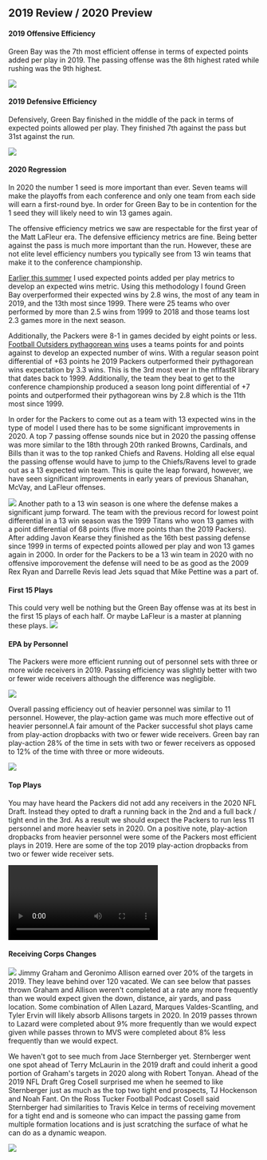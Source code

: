 ## 2019 Review / 2020 Preview

#### 2019 Offensive Efficiency
Green Bay was the 7th most efficient offense in terms of expected points added per play in 2019. The passing offense was the 8th highest rated while rushing was the 9th highest. 










![](2019review2020preview_files/figure-html/unnamed-chunk-11-1.png)<!-- -->

#### 2019 Defensive Efficiency 
Defensively, Green Bay finished in the middle of the pack in terms of expected points allowed per play. They finished 7th against the pass but 31st against the run. 


![](2019review2020preview_files/figure-html/unnamed-chunk-14-1.png)<!-- -->

#### 2020 Regression
In 2020 the number 1 seed is more important than ever. Seven teams will make the playoffs from each conference and only one team from each side will earn a first-round bye. In order for Green Bay to be in contention for the 1 seed they will likely need to win 13 games again.

The offensive efficiency metrics we saw are respectable for the first year of the Matt LaFleur era. The defensive efficiency metrics are fine. Being better against the pass is much more important than the run. However, these are not elite level efficiency numbers you typically see from 13 win teams that make it to the conference championship. 

[Earlier this summer](https://www.opensourcefootball.com/posts/2020-08-23-exploring-wins-with-nflfastr/) I used expected points added per play metrics to develop an expected wins metric. Using this methodology I found Green Bay overperformed their expected wins by 2.8 wins, the most of any team in 2019, and the 13th most since 1999. There were 25 teams who over performed by more than 2.5 wins from 1999 to 2018 and those teams lost 2.3 games more in the next season. 

Additionally, the Packers were 8-1 in games decided by eight points or less. [Football Outsiders pythagorean wins](https://en.wikipedia.org/wiki/Pythagorean_expectation#:~:text=The%20formula%20is%20used%20with,referred%20to%20as%20Pythagorean%20wins.) uses a teams points for and points against to develop an expected number of wins. With a regular season point differential of +63 points he 2019 Packers outperformed their pythagorean wins expectation by 3.3 wins. This is the 3rd most ever in the nflfastR library that dates back to 1999. Additionally, the team they beat to get to the conference championship produced a season long point differential of +7 points and outperformed their pythagorean wins by 2.8 which is the 11th most since 1999.

In order for the Packers to come out as a team with 13 expected wins in the type of model I used there has to be some significant improvements in 2020. A top 7 passing offense sounds nice but in 2020 the passing offense was more similar to the 18th through 20th ranked Browns, Cardinals, and Bills than it was to the top ranked Chiefs and Ravens. Holding all else equal the passing offense would have to jump to the Chiefs/Ravens level to grade out as a 13 expected win team. This is quite the leap forward, however, we have seen significant improvements in early years of previous Shanahan, McVay, and LaFleur offenses. 







![](2019review2020preview_files/figure-html/unnamed-chunk-21-1.png)<!-- -->
Another path to a 13 win season is one where the defense makes a significant jump forward. The team with the previous record for lowest point differential in a 13 win season was the 1999 Titans who won 13 games with a point differential of 68 points (five more points than the 2019 Packers). After adding Javon Kearse they finished as the 16th best passing defense since 1999 in terms of expected points allowed per play and won 13 games again in 2000. In order for the Packers to be a 13 win team in 2020 with no offensive imporovement the defense will need to be as good as the 2009 Rex Ryan and Darrelle Revis lead Jets squad that Mike Pettine was a part of. 

#### First 15 Plays


This could very well be nothing but the Green Bay offense was at its best in the first 15 plays of each half. Or maybe LaFleur is a master at planning these plays. 
![](2019review2020preview_files/figure-html/unnamed-chunk-24-1.png)<!-- -->

#### EPA by Personnel
The Packers were more efficient running out of personnel sets with three or more wide receivers in 2019. Passing efficiency was slightly better with two or fewer wide receivers although the difference was negligible.


![](2019review2020preview_files/figure-html/unnamed-chunk-27-1.png)<!-- -->

Overall passing efficiency out of heavier personnel was similar to 11 personnel. However, the play-action game was much more effective out of heavier personnel.A fair amount of the Packer successful shot plays came from play-action dropbacks with two or fewer wide receivers. Green bay ran play-action 28% of the time in sets with two or fewer receivers as opposed to 12% of the time with three or more wideouts.

![](2019review2020preview_files/figure-html/unnamed-chunk-30-1.png)<!-- -->

#### Top Plays
You may have heard the Packers did not add any receivers in the 2020 NFL Draft. Instead they opted to draft a running back in the 2nd and a full back / tight end in the 3rd. As a result we should expect the Packers to run less 11 personnel and more heavier sets in 2020. On a positive note, play-action dropbacks from heavier personnel were some of the Packers most efficient plays in 2019. Here are some of the top 2019 play-action dropbacks from two or fewer wide receiver sets.

![video](09.05.20_gb_play_action.mp4)

#### Receiving Corps Changes


![](2019review2020preview_files/figure-html/unnamed-chunk-33-1.png)<!-- -->
Jimmy Graham and Geronimo Allison earned over 20% of the targets in 2019. They leave behind over 120 vacated. We can see below that passes thrown Graham and Allison weren't completed at a rate any more frequently than we would expect given the down, distance, air yards, and pass location. Some combination of Allen Lazard, Marques Valdes-Scantling, and Tyler Ervin will likely absorb Allisons targets in 2020. In 2019 passes thrown to Lazard were completed about 9% more frequently than we would expect given while passes thrown to MVS were completed about 8% less frequently than we would expect. 

We haven't got to see much from Jace Sternberger yet. Sternberger went one spot ahead of Terry McLaurin in the 2019 draft and could inherit a good portion of Graham's targets in 2020 along with Robert Tonyan. Ahead of the 2019 NFL Draft Greg Cosell surprised me when he seemed to like Sternberger just as much as the top two tight end prospects, TJ Hockenson and Noah Fant. On the Ross Tucker Football Podcast Cosell said Sternberger had similarities to Travis Kelce in terms of receiving movement for a tight end and is someone who can impact the passing game from multiple formation locations and is just scratching the surface of what he can do as a dynamic weapon. 


![](2019review2020preview_files/figure-html/unnamed-chunk-36-1.png)<!-- -->
